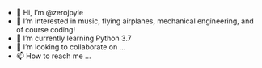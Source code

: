 - 👋 Hi, I’m @zerojpyle
- 👀 I’m interested in music, flying airplanes, mechanical engineering, and of course coding!
- 🌱 I’m currently learning Python 3.7
- 💞️ I’m looking to collaborate on ...
- 📫 How to reach me ...

<!---
zerojpyle/zerojpyle is a ✨ special ✨ repository because its `README.md` (this file) appears on your GitHub profile.
You can click the Preview link to take a look at your changes.
--->
